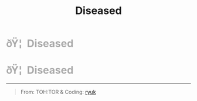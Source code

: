 ﻿---
lang: en-US
title: Diseased
prev: Bloodthirst
next: Ghoul
---
# <font color=#aaaaaa>ðŸ¦  <b>Diseased</b></font> <Badge text="Mixed" type="tip" vertical="middle"/>
# <font color=#aaaaaa>ðŸ¦  <b>Diseased</b></font> <Badge text="Mixed" type="tip" vertical="middle"/>
---

> From: TOH:TOR & Coding: [ryuk](#)

